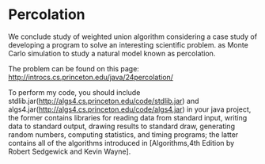 Percolation
===========

We conclude study of weighted union algorithm considering a case study of developing a program to solve an interesting scientific problem. as Monte Carlo simulation to study a natural model known as percolation.

The problem can be found on this page: http://introcs.cs.princeton.edu/java/24percolation/

To perform my code, you should include stdlib.jar(http://algs4.cs.princeton.edu/code/stdlib.jar) and algs4.jar(http://algs4.cs.princeton.edu/code/algs4.jar) in your java project,  the former contains libraries for reading data from standard input, writing data to standard output, drawing results to standard draw, generating random numbers, computing statistics, and timing programs; the latter contains all of the algorithms introduced in [Algorithms,4th Edition by Robert Sedgewick and Kevin Wayne].

